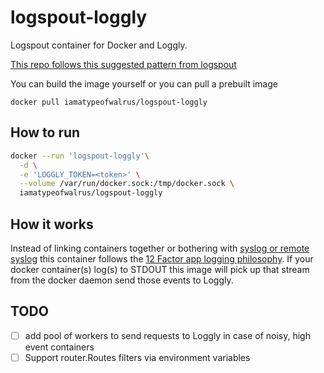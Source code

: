 # logspout-loggly
Logspout container for Docker and Loggly.

[This repo follows this suggested pattern from logspout](https://github.com/gliderlabs/logspout/tree/master/custom)

You can build the image yourself or you can pull a prebuilt image

```docker pull iamatypeofwalrus/logspout-loggly```

## How to run

```sh
docker --run 'logspout-loggly'\
  -d \
  -e 'LOGGLY_TOKEN=<token>' \
  --volume /var/run/docker.sock:/tmp/docker.sock \
  iamatypeofwalrus/logspout-loggly
```

## How it works
Instead of linking containers together or bothering with [syslog or remote syslog](https://www.loggly.com/blog/centralize-logs-docker-containers) this container follows the [12 Factor app logging philosophy](http://12factor.net/logs). If your docker container(s) log(s) to STDOUT this image will pick up that stream from the docker daemon send those events to Loggly.

## TODO
- [ ] add pool of workers to send requests to Loggly in case of noisy, high event containers
- [ ] Support router.Routes filters via environment variables
